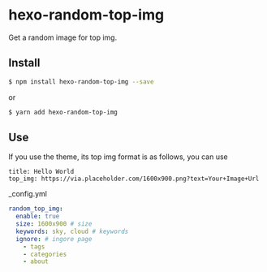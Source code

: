 # hexo-random-top-img

Get a random image for top img.

## Install

``` bash
$ npm install hexo-random-top-img --save
```

or
```bash
$ yarn add hexo-random-top-img
```

## Use

If you use the theme, its top img format is as follows, you can use

```
title: Hello World
top_img: https://via.placeholder.com/1600x900.png?text=Your+Image+Url
```



_config.yml

```yml
random_top_img:
  enable: true
  size: 1600x900 # size
  keywords: sky, cloud # keywords
  ignore: # ingore page
    - tags
    - categories
    - about
```



